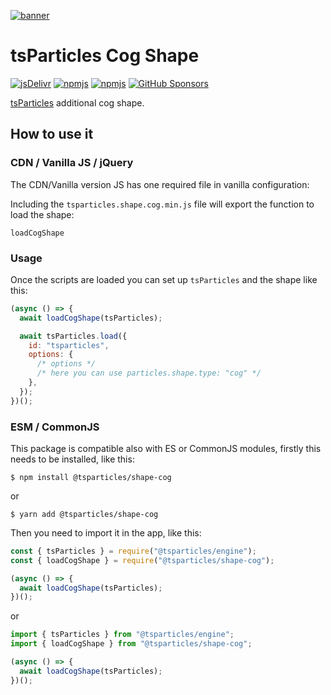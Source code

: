 [![banner](https://particles.js.org/images/banner3.png)](https://particles.js.org)

# tsParticles Cog Shape

[![jsDelivr](https://data.jsdelivr.com/v1/package/npm/@tsparticles/shape-cog/badge)](https://www.jsdelivr.com/package/npm/@tsparticles/shape-cog)
[![npmjs](https://badge.fury.io/js/@tsparticles/shape-cog.svg)](https://www.npmjs.com/package/@tsparticles/shape-cog)
[![npmjs](https://img.shields.io/npm/dt/@tsparticles/shape-cog)](https://www.npmjs.com/package/@tsparticles/shape-cog) [![GitHub Sponsors](https://img.shields.io/github/sponsors/matteobruni)](https://github.com/sponsors/matteobruni)

[tsParticles](https://github.com/matteobruni/tsparticles) additional cog shape.

## How to use it

### CDN / Vanilla JS / jQuery

The CDN/Vanilla version JS has one required file in vanilla configuration:

Including the `tsparticles.shape.cog.min.js` file will export the function to load the shape:

```text
loadCogShape
```

### Usage

Once the scripts are loaded you can set up `tsParticles` and the shape like this:

```javascript
(async () => {
  await loadCogShape(tsParticles);

  await tsParticles.load({
    id: "tsparticles",
    options: {
      /* options */
      /* here you can use particles.shape.type: "cog" */
    },
  });
})();
```

### ESM / CommonJS

This package is compatible also with ES or CommonJS modules, firstly this needs to be installed, like this:

```shell
$ npm install @tsparticles/shape-cog
```

or

```shell
$ yarn add @tsparticles/shape-cog
```

Then you need to import it in the app, like this:

```javascript
const { tsParticles } = require("@tsparticles/engine");
const { loadCogShape } = require("@tsparticles/shape-cog");

(async () => {
  await loadCogShape(tsParticles);
})();
```

or

```javascript
import { tsParticles } from "@tsparticles/engine";
import { loadCogShape } from "@tsparticles/shape-cog";

(async () => {
  await loadCogShape(tsParticles);
})();
```
